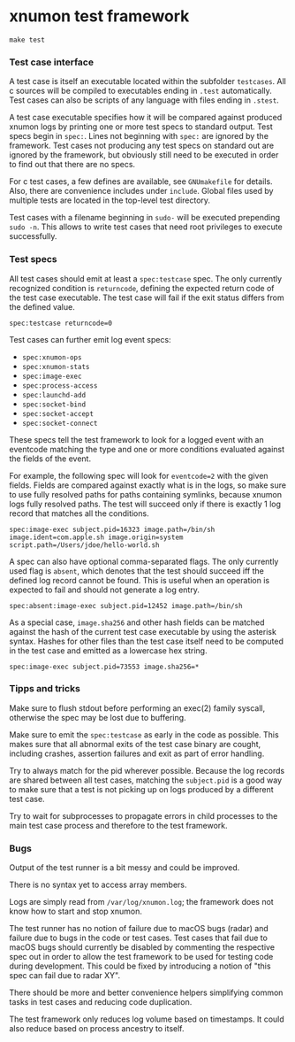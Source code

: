 # xnumon test framework

`make test`


### Test case interface

A test case is itself an executable located within the subfolder `testcases`.
All c sources will be compiled to executables ending in `.test` automatically.
Test cases can also be scripts of any language with files ending in `.stest`.

A test case executable specifies how it will be compared against produced
xnumon logs by printing one or more test specs to standard output.  Test specs
begin in `spec:`.  Lines not beginning with `spec:` are ignored by the
framework.  Test cases not producing any test specs on standard out are
ignored by the framework, but obviously still need to be executed in order to
find out that there are no specs.

For c test cases, a few defines are available, see `GNUmakefile` for details.
Also, there are convenience includes under `include`.  Global files used by
multiple tests are located in the top-level test directory.

Test cases with a filename beginning in `sudo-` will be executed prepending
`sudo -n`.  This allows to write test cases that need root privileges to
execute successfully.


### Test specs

All test cases should emit at least a `spec:testcase` spec.  The only currently
recognized condition is `returncode`, defining the expected return code of the
test case executable.  The test case will fail if the exit status differs from
the defined value.

```
spec:testcase returncode=0
```

Test cases can further emit log event specs:

-   `spec:xnumon-ops`
-   `spec:xnumon-stats`
-   `spec:image-exec`
-   `spec:process-access`
-   `spec:launchd-add`
-   `spec:socket-bind`
-   `spec:socket-accept`
-   `spec:socket-connect`

These specs tell the test framework to look for a logged event with an
eventcode matching the type and one or more conditions evaluated against the
fields of the event.

For example, the following spec will look for `eventcode=2` with the given
fields.  Fields are compared against exactly what is in the logs, so make sure
to use fully resolved paths for paths containing symlinks, because xnumon logs
fully resolved paths.  The test will succeed only if there is exactly 1 log
record that matches all the conditions.

```
spec:image-exec subject.pid=16323 image.path=/bin/sh image.ident=com.apple.sh image.origin=system script.path=/Users/jdoe/hello-world.sh
```

A spec can also have optional comma-separated flags.  The only currently used
flag is `absent`, which denotes that the test should succeed iff the defined
log record cannot be found.  This is useful when an operation is expected to
fail and should not generate a log entry.

```
spec:absent:image-exec subject.pid=12452 image.path=/bin/sh
```

As a special case, `image.sha256` and other hash fields can be matched against
the hash of the current test case executable by using the asterisk syntax.
Hashes for other files than the test case itself need to be computed in the
test case and emitted as a lowercase hex string.

```
spec:image-exec subject.pid=73553 image.sha256=*
```


### Tipps and tricks

Make sure to flush stdout before performing an exec(2) family syscall,
otherwise the spec may be lost due to buffering.

Make sure to emit the `spec:testcase` as early in the code as possible.  This
makes sure that all abnormal exits of the test case binary are cought,
including crashes, assertion failures and exit as part of error handling.

Try to always match for the pid wherever possible.  Because the log records are
shared between all test cases, matching the `subject.pid` is a good way to make
sure that a test is not picking up on logs produced by a different test case.

Try to wait for subprocesses to propagate errors in child processes to the main
test case process and therefore to the test framework.


### Bugs

Output of the test runner is a bit messy and could be improved.

There is no syntax yet to access array members.

Logs are simply read from `/var/log/xnumon.log`; the framework does not know
how to start and stop xnumon.

The test runner has no notion of failure due to macOS bugs (radar) and failure
due to bugs in the code or test cases.  Test cases that fail due to macOS bugs
should currently be disabled by commenting the respective spec out in order to
allow the test framework to be used for testing code during development.  This
could be fixed by introducing a notion of "this spec can fail due to radar XY".

There should be more and better convenience helpers simplifying common tasks
in test cases and reducing code duplication.

The test framework only reduces log volume based on timestamps.  It could also
reduce based on process ancestry to itself.

